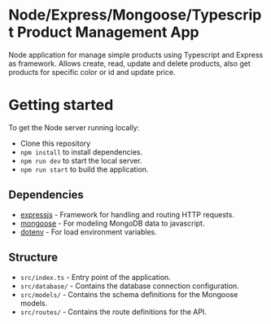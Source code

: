# Node/Express/Mongoose/Typescript Product Management App

Node application for manage simple products using Typescript and Express as framework. Allows create, read, update and delete products, also get products for specific color or id and update price.

# Getting started

To get the Node server running locally:

- Clone this repository
- `npm install` to install dependencies.
- `npm run dev` to start the local server.
- `npm run start` to build the application.

## Dependencies

- [expressjs](https://github.com/expressjs/express) - Framework for handling and routing HTTP requests.
- [mongoose](https://github.com/Automattic/mongoose) - For modeling MongoDB data to javascript.
- [dotenv](https://github.com/motdotla/dotenv) - For load environment variables.

## Structure

- `src/index.ts` - Entry point of the application.
- `src/database/` - Contains the database connection configuration.
- `src/models/` - Contains the schema definitions for the Mongoose models.
- `src/routes/` - Contains the route definitions for the API.
